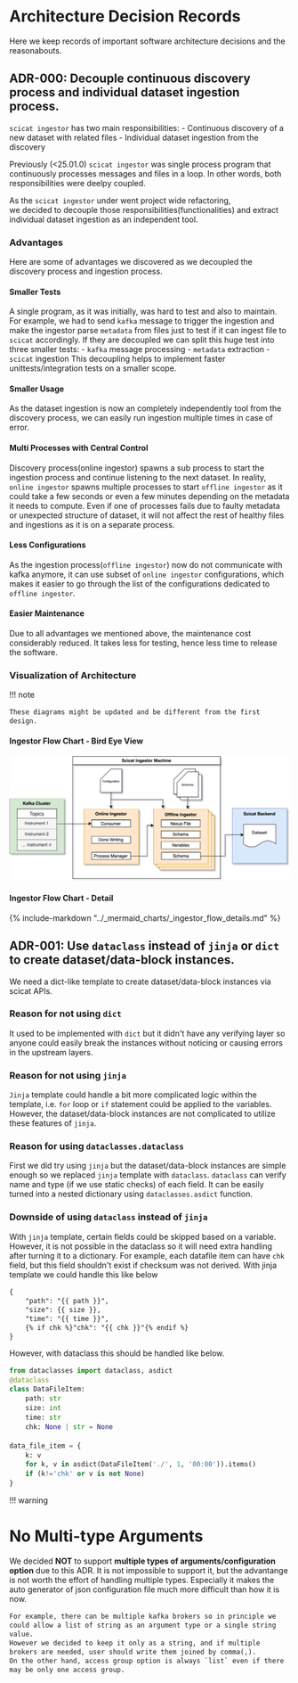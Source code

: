 # Architecture Decision Records

Here we keep records of important software architecture decisions and the reasonabouts.

## ADR-000: Decouple continuous discovery process and individual dataset ingestion process.

`scicat ingestor` has two main responsibilities:
    - Continuous discovery of a new dataset with related files
    - Individual dataset ingestion from the discovery

Previously (<25.01.0) ``scicat ingestor`` was single process program that continuously processes messages and files in a loop.
In other words, both responsibilities were deelpy coupled.

As the ``scicat ingestor`` under went project wide refactoring, <br>
we decided to decouple those responsibilities(functionalities) and extract individual dataset ingestion as an independent tool.

### Advantages

Here are some of advantages we discovered as we decoupled the discovery process and ingestion process.

#### Smaller Tests

A single program, as it was initially, was hard to test and also to maintain.
For example, we had to send ``kafka`` message to trigger the ingestion and make the ingestor parse ``metadata`` from files just to test if it can ingest file to ``scicat`` accordingly.
If they are decoupled we can split this huge test into three smaller tests:
    - ``kafka`` message processing
    - ``metadata`` extraction
    - ``scicat`` ingestion
This decoupling helps to implement faster unittests/integration tests on a smaller scope.

#### Smaller Usage

As the dataset ingestion is now an completely independently tool from the discovery process, we can easily run ingestion multiple times in case of error.

#### Multi Processes with Central Control

Discovery process(online ingestor) spawns a sub process to start the ingestion process and continue listening to the next dataset.
In reality, ``online ingestor`` spawns multiple processes to start ``offline ingestor`` as it could take a few seconds or even a few minutes depending on the metadata it needs to compute.
Even if one of processes fails due to faulty metadata or unexpected structure of dataset, it will not affect the rest of healthy files and ingestions as it is on a separate process.

#### Less Configurations

As the ingestion process(``offline ingestor``) now do not communicate with kafka anymore,
it can use subset of ``online ingestor`` configurations,
which makes it easier to go through the list of the configurations dedicated to ``offline ingestor``.

#### Easier Maintenance

Due to all advantages we mentioned above, the maintenance cost considerably reduced.
It takes less for testing, hence less time to release the software.

### Visualization of Architecture

!!! note

    These diagrams might be updated and be different from the first design.

#### Ingestor Flow Chart - Bird Eye View

<!-- Mermaid chart does not support different shapes for subgraph-->
<!-- And we wanted make the offline ingestor as `processes` shape -->
<!-- As there will be multiple processes of them. -->
<!-- So we made svg image of the diagram instead using mermaid. -->
<!-- It very likely that they will support different shapes for subgraph in the future though...! -->
![image](../_mermaid_charts/_ingestor_flow_birdeyeview.svg)

#### Ingestor Flow Chart - Detail
{%
    include-markdown "../_mermaid_charts/_ingestor_flow_details.md"
%}

## ADR-001: Use ``dataclass`` instead of ``jinja`` or ``dict`` to create dataset/data-block instances.
We need a dict-like template to create dataset/data-block instances via scicat APIs.
### Reason for not using ``dict``
It used to be implemented with ``dict`` but it didn't have any verifying layer so anyone could easily break the instances without noticing or causing errors in the upstream layers.
### Reason for not using ``jinja``

``Jinja`` template could handle a bit more complicated logic within the template, i.e. ``for`` loop or ``if`` statement could be applied to the variables.
However, the dataset/data-block instances are not complicated to utilize these features of ``jinja``.

### Reason for using ``dataclasses.dataclass``
First we did try using ``jinja`` but the dataset/data-block instances are simple enough so we replaced ``jinja`` template with ``dataclass``.
``dataclass`` can verify name and type (if we use static checks) of each field.
It can be easily turned into a nested dictionary using ``dataclasses.asdict`` function.

### Downside of using ``dataclass`` instead of ``jinja``
With ``jinja`` template, certain fields could be skipped based on a variable.
However, it is not possible in the dataclass so it will need extra handling after turning it to a dictionary.
For example, each datafile item can have ``chk`` field, but this field shouldn't exist if checksum was not derived.
With jinja template we could handle this like below
```jinja
{
    "path": "{{ path }}",
    "size": {{ size }},
    "time": "{{ time }}",
    {% if chk %}"chk": "{{ chk }}"{% endif %}
}
```
However, with dataclass this should be handled like below.
```python
from dataclasses import dataclass, asdict
@dataclass
class DataFileItem:
    path: str
    size: int
    time: str
    chk: None | str = None

data_file_item = {
    k: v
    for k, v in asdict(DataFileItem('./', 1, '00:00')).items()
    if (k!='chk' or v is not None)
}
```

!!! warning
    <h1> No Multi-type Arguments </h1>
    We decided **NOT** to support **multiple types of arguments/configuration option** due to this ADR.
    It is not impossible to support it, but the advantange is not worth the effort of handling multiple types.
    Especially it makes the auto generator of json configuration file much more difficult than how it is now.

    For example, there can be multiple kafka brokers so in principle we could allow a list of string as an argument type or a single string value.
    However we decided to keep it only as a string, and if multiple brokers are needed, user should write them joined by comma(,).
    On the other hand, access group option is always `list` even if there may be only one access group.
